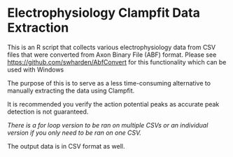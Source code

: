 # Electrophysiology Clampfit Data Extraction

This is an R script that collects various electrophysiology data from CSV files that were converted from Axon Binary File (ABF) format. 
Please see https://github.com/swharden/AbfConvert for this functionality which can be used with Windows

The purpose of this is to serve as a less time-consuming alternative to manually extracting the data using Clampfit.

It is recommended you verify the action potential peaks as accurate peak detection is not guaranteed.

*There is a for loop version to be ran on multiple CSVs or an individual version if you only need to be ran on one CSV.*

The output data is in CSV format as well.

